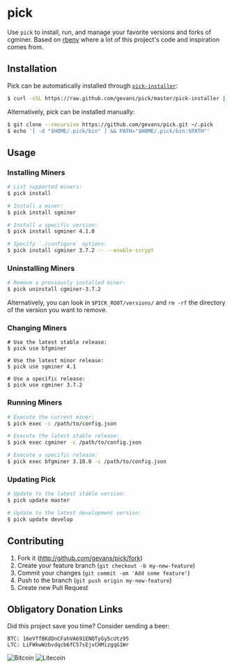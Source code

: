 # pick

Use `pick` to install, run, and manage your favorite versions and forks of
cgminer. Based on [rbenv](https://github.com/sstephenson/rbenv) where a lot of
this project's code and inspiration comes from.

## Installation

Pick can be automatically installed through
[`pick-installer`](https://github.com/gevans/pick/blob/master/pick-installer):

```sh
$ curl -sSL https://raw.github.com/gevans/pick/master/pick-installer | bash
```

Alternatively, pick can be installed manually:

```sh
$ git clone --recursive https://github.com/gevans/pick.git ~/.pick
$ echo '[ -d "$HOME/.pick/bin" ] && PATH="$HOME/.pick/bin:$PATH"'
```

## Usage

### Installing Miners

```sh
# List supported miners:
$ pick install

# Install a miner:
$ pick install sgminer

# Install a specific version:
$ pick install sgminer 4.1.0

# Specify `./configure` options:
$ pick install cgminer 3.7.2 -- --enable-scrypt
```

### Uninstalling Miners

```sh
# Remove a previously installed miner:
$ pick uninstall cgminer-3.7.2
```

Alternatively, you can look in `$PICK_ROOT/versions/` and `rm -rf` the directory
of the version you want to remove.

### Changing Miners

```
# Use the latest stable release:
$ pick use bfgminer

# Use the latest minor release:
$ pick use sgminer 4.1

# Use a specific release:
$ pick use cgminer 3.7.2
```

### Running Miners

```sh
# Execute the current miner:
$ pick exec -c /path/to/config.json

# Execute the latest stable release:
$ pick exec cgminer -c /path/to/config.json

# Execute a specific release:
$ pick exec bfgminer 3.10.0 -c /path/to/config.json
```

### Updating Pick

```sh
# Update to the latest stable version:
$ pick update master

# Update to the latest development version:
$ pick update develop
```

## Contributing

1. Fork it (http://github.com/gevans/pick/fork)
2. Create your feature branch (`git checkout -b my-new-feature`)
3. Commit your changes (`git commit -am 'Add some feature'`)
4. Push to the branch (`git push origin my-new-feature`)
5. Create new Pull Request

## Obligatory Donation Links

Did this project save you time? Consider sending a beer:

```
BTC: 16eVffBKdDnCFahVA691ENQTyGy5cUtz95
LTC: LiFWkwWzbvdqcb6fC57sEjvCHMizgqG1Wr
```

![Bitcoin](http://i.imgur.com/JupFQXS.png)
![Litecoin](http://i.imgur.com/1eGvltd.png)
